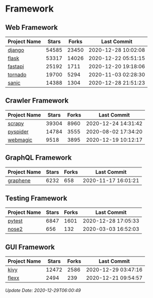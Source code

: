 # Framework

## Web Framework
| Project Name | Stars | Forks | Last Commit |
| ------------ | ----- | ----- | ----------- |
| [django](https://github.com/django/django) | 54585 | 23450 | 2020-12-28 10:02:08 |
| [flask](https://github.com/pallets/flask) | 53317 | 14026 | 2020-12-22 05:51:15 |
| [fastapi](https://github.com/tiangolo/fastapi) | 25192 | 1711 | 2020-12-20 19:18:06 |
| [tornado](https://github.com/tornadoweb/tornado) | 19700 | 5294 | 2020-11-03 02:28:30 |
| [sanic](https://github.com/huge-success/sanic) | 14388 | 1304 | 2020-12-28 21:51:23 |

## Crawler Framework
| Project Name | Stars | Forks | Last Commit |
| ------------ | ----- | ----- | ----------- |
| [scrapy](https://github.com/scrapy/scrapy) | 39304 | 8960 | 2020-12-24 14:31:42 |
| [pyspider](https://github.com/binux/pyspider) | 14784 | 3555 | 2020-08-02 17:34:20 |
| [webmagic](https://github.com/code4craft/webmagic) | 9518 | 3895 | 2020-12-19 10:12:17 |

## GraphQL Framework
| Project Name | Stars | Forks | Last Commit |
| ------------ | ----- | ----- | ----------- |
| [graphene](https://github.com/graphql-python/graphene) | 6232 | 658 | 2020-11-17 16:01:21 |

## Testing Framework
| Project Name | Stars | Forks | Last Commit |
| ------------ | ----- | ----- | ----------- |
| [pytest](https://github.com/pytest-dev/pytest) | 6847 | 1601 | 2020-12-28 17:05:33 |
| [nose2](https://github.com/nose-devs/nose2) | 656 | 132 | 2020-03-03 16:52:03 |

## GUI Framework
| Project Name | Stars | Forks | Last Commit |
| ------------ | ----- | ----- | ----------- |
| [kivy](https://github.com/kivy/kivy) | 12472 | 2586 | 2020-12-29 03:47:16 |
| [flexx](https://github.com/flexxui/flexx) | 2494 | 239 | 2020-12-21 09:54:57 |

*Update Date: 2020-12-29T06:00:49*